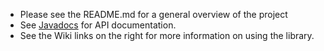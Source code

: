 * Please see the README.md for a general overview of the project
* See [Javadocs](http://requery.github.io/javadoc/) for API documentation.
* See the Wiki links on the right for more information on using the library.

